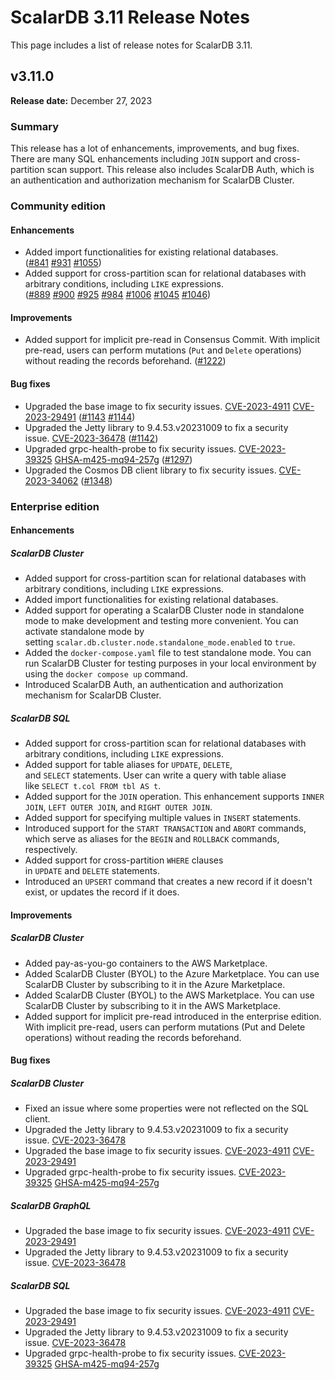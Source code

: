 # ScalarDB 3.11 Release Notes

This page includes a list of release notes for ScalarDB 3.11.

## v3.11.0

**Release date:** December 27, 2023 

### Summary

This release has a lot of enhancements, improvements, and bug fixes. There are many SQL enhancements including `JOIN` support and cross-partition scan support. This release also includes ScalarDB Auth, which is an authentication and authorization mechanism for ScalarDB Cluster.

### Community edition

#### Enhancements

- Added import functionalities for existing relational databases. ([#841](https://github.com/scalar-labs/scalardb/pull/841) [#931](https://github.com/scalar-labs/scalardb/pull/931) [#1055](https://github.com/scalar-labs/scalardb/pull/1055))
- Added support for cross-partition scan for relational databases with arbitrary conditions, including `LIKE` expressions. ([#889](https://github.com/scalar-labs/scalardb/pull/889) [#900](https://github.com/scalar-labs/scalardb/pull/900) [#925](https://github.com/scalar-labs/scalardb/pull/925) [#984](https://github.com/scalar-labs/scalardb/pull/984) [#1006](https://github.com/scalar-labs/scalardb/pull/1006) [#1045](https://github.com/scalar-labs/scalardb/pull/1045) [#1046](https://github.com/scalar-labs/scalardb/pull/1046))

#### Improvements

- Added support for implicit pre-read in Consensus Commit. With implicit pre-read, users can perform mutations (`Put` and `Delete` operations) without reading the records beforehand. ([#1222](https://github.com/scalar-labs/scalardb/pull/1222))

#### Bug fixes

- Upgraded the base image to fix security issues. [CVE-2023-4911](https://github.com/advisories/GHSA-m77w-6vjw-wh2f "CVE-2023-4911") [CVE-2023-29491](https://github.com/advisories/GHSA-vh2x-5rx6-qqhv "CVE-2023-29491") ([#1143](https://github.com/scalar-labs/scalardb/pull/1143) [#1144](https://github.com/scalar-labs/scalardb/pull/1144))
- Upgraded the Jetty library to 9.4.53.v20231009 to fix a security issue. [CVE-2023-36478](https://github.com/advisories/GHSA-wgh7-54f2-x98r "CVE-2023-36478") ([#1142](https://github.com/scalar-labs/scalardb/pull/1142))
- Upgraded grpc-health-probe to fix security issues. [CVE-2023-39325](https://github.com/advisories/GHSA-4374-p667-p6c8 "CVE-2023-39325") [GHSA-m425-mq94-257g](https://github.com/advisories/GHSA-m425-mq94-257g "GHSA-m425-mq94-257g") ([#1297](https://github.com/scalar-labs/scalardb/pull/1297))
- Upgraded the Cosmos DB client library to fix security issues. [CVE-2023-34062](https://github.com/advisories/GHSA-xjhv-p3fv-x24r "CVE-2023-34062") ([#1348](https://github.com/scalar-labs/scalardb/pull/1348))

### Enterprise edition

#### Enhancements

##### ScalarDB Cluster

- Added support for cross-partition scan for relational databases with arbitrary conditions, including `LIKE` expressions.
- Added import functionalities for existing relational databases.
- Added support for operating a ScalarDB Cluster node in standalone mode to make development and testing more convenient. You can activate standalone mode by setting `scalar.db.cluster.node.standalone_mode.enabled` to `true`.
- Added the `docker-compose.yaml` file to test standalone mode. You can run ScalarDB Cluster for testing purposes in your local environment by using the `docker compose up` command.
- Introduced ScalarDB Auth, an authentication and authorization mechanism for ScalarDB Cluster.

##### ScalarDB SQL

- Added support for cross-partition scan for relational databases with arbitrary conditions, including `LIKE` expressions.
- Added support for table aliases for `UPDATE`, `DELETE`, and `SELECT` statements. User can write a query with table aliase like `SELECT t.col FROM tbl AS t`.
- Added support for the `JOIN` operation. This enhancement supports `INNER JOIN`, `LEFT OUTER JOIN`, and `RIGHT OUTER JOIN`.
- Added support for specifying multiple values in `INSERT` statements.
- Introduced support for the `START TRANSACTION` and `ABORT` commands, which serve as aliases for the `BEGIN` and `ROLLBACK` commands, respectively.
- Added support for cross-partition `WHERE` clauses in `UPDATE` and `DELETE` statements.
- Introduced an `UPSERT` command that creates a new record if it doesn't exist, or updates the record if it does.

#### Improvements

##### ScalarDB Cluster

- Added pay-as-you-go containers to the AWS Marketplace.
- Added ScalarDB Cluster (BYOL) to the Azure Marketplace. You can use ScalarDB Cluster by subscribing to it in the Azure Marketplace.
- Added ScalarDB Cluster (BYOL) to the AWS Marketplace. You can use ScalarDB Cluster by subscribing to it in the AWS Marketplace.
- Added support for implicit pre-read introduced in the enterprise edition. With implicit pre-read, users can perform mutations (Put and Delete operations) without reading the records beforehand.

#### Bug fixes

##### ScalarDB Cluster

- Fixed an issue where some properties were not reflected on the SQL client.
- Upgraded the Jetty library to 9.4.53.v20231009 to fix a security issue. [CVE-2023-36478](https://github.com/advisories/GHSA-wgh7-54f2-x98r "CVE-2023-36478")
- Upgraded the base image to fix security issues. [CVE-2023-4911](https://github.com/advisories/GHSA-m77w-6vjw-wh2f "CVE-2023-4911") [CVE-2023-29491](https://github.com/advisories/GHSA-vh2x-5rx6-qqhv "CVE-2023-29491")
- Upgraded grpc-health-probe to fix security issues. [CVE-2023-39325](https://github.com/advisories/GHSA-4374-p667-p6c8 "CVE-2023-39325") [GHSA-m425-mq94-257g](https://github.com/advisories/GHSA-m425-mq94-257g "GHSA-m425-mq94-257g")

##### ScalarDB GraphQL

- Upgraded the base image to fix security issues. [CVE-2023-4911](https://github.com/advisories/GHSA-m77w-6vjw-wh2f "CVE-2023-4911") [CVE-2023-29491](https://github.com/advisories/GHSA-vh2x-5rx6-qqhv "CVE-2023-29491")
- Upgraded the Jetty library to 9.4.53.v20231009 to fix a security issue. [CVE-2023-36478](https://github.com/advisories/GHSA-wgh7-54f2-x98r "CVE-2023-36478")

##### ScalarDB SQL

- Upgraded the base image to fix security issues. [CVE-2023-4911](https://github.com/advisories/GHSA-m77w-6vjw-wh2f "CVE-2023-4911") [CVE-2023-29491](https://github.com/advisories/GHSA-vh2x-5rx6-qqhv "CVE-2023-29491")
- Upgraded the Jetty library to 9.4.53.v20231009 to fix a security issue. [CVE-2023-36478](https://github.com/advisories/GHSA-wgh7-54f2-x98r "CVE-2023-36478")
- Upgraded grpc-health-probe to fix security issues. [CVE-2023-39325](https://github.com/advisories/GHSA-4374-p667-p6c8 "CVE-2023-39325") [GHSA-m425-mq94-257g](https://github.com/advisories/GHSA-m425-mq94-257g "GHSA-m425-mq94-257g")
